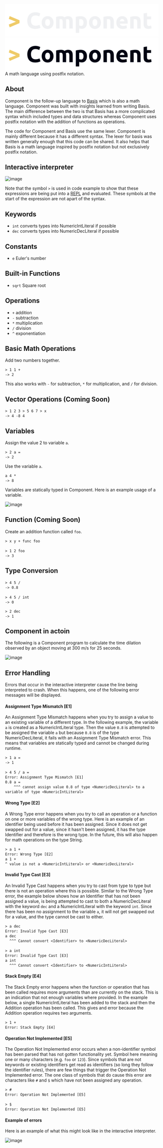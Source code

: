 ![Component Logo](./images/Component_dark_mode.png#gh-dark-mode-only)
![Component Logo](./images/Component_light_mode.png#gh-light-mode-only)
<br>
A math language using postfix notation.

## About

Component is the follow-up language to [Basis](https://github.com/JakeRoggenbuck/basis) which is also a math language. Component was built with insights learned from writing Basis. The main difference between the two is that Basis has a more complicated syntax which included types and data structures whereas Component uses postfix notation with the addition of functions as operations.

The code for Component and Basis use the same lexer. Component is mainly different because it has a different syntax. The lexer for basis was written generally enough that this code can be shared. It also helps that Basis is a math language inspired by postfix notation but not exclusively postfix notation.

## Interactive interpreter
![image](https://github.com/user-attachments/assets/3d1978d6-c3b7-4954-9ba5-6b8958e396b1)

Note that the symbol `>` is used in code example to show that these expressions are being put into a [REPL](https://en.wikipedia.org/wiki/Read%E2%80%93eval%E2%80%93print_loop) and evaluated. These symbols at the start of the expression are not apart of the syntax.

## Keywords

- `int` converts types into NumericIntLiteral if possible
- `dec` converts types into NumericDecLiteral if possible

## Constants
- `e` Euler's number

## Built-in Functions
- `sqrt` Square root

## Operations
- `+` addition
- `-` subtraction
- `*` multiplication
- `/` division
- `^` exponentiation

## Basic Math Operations
Add two numbers together.

```
> 1 1 +
-> 2
```

This also works with `-` for subtraction, `*` for multiplication, and `/` for division.

## Vector Operations (Coming Soon)

```
> 1 2 3 > 5 6 7 > x
-> 4 -8 4
```

## Variables

Assign the value 2 to variable `a`.

```
> 2 a =
-> 2
```

Use the variable `a`.
```
a 4 *
-> 8
```

Variables are statically typed in Component. Here is an example usage of a variable.

![image](https://github.com/user-attachments/assets/f20443c1-3a83-4336-9b01-2309e2bc0af9)

## Function (Coming Soon)
Create an addition function called `foo`.

```
> x y + func foo

> 1 2 foo
-> 3
```

## Type Conversion

```
> 4 5 /
-> 0.8

> 4 5 / int
-> 0
```

```
> 2 dec
-> 1
```

## Component in actoin

The following is a Component program to calculate the time dilation observed by an object moving at 300 m/s for 25 seconds.

![image](https://github.com/user-attachments/assets/47a51682-a1ce-4cb5-90f3-ab88e58dca9f)

## Error Handling

Errors that occur in the interactive interpreter cause the line being interpreted to crash. When this happens, one of the following error messages will be displayed.

#### Assignment Type Mismatch [E1]

An Assignment Type Mismatch happens when you try to assign a value to an existing variable of a different type. In the following example, the variable `a` is created as a NumericIntLiteral type. Then the value `0.8` is attempted to be assigned the variable `a` but because `0.8` is of the type NumericDecLiteral, it fails with an Assignment Type Mismatch error. This means that variables are statically typed and cannot be changed during runtime.

```
> 1 a =
-> 1

> 4 5 / a =
Error: Assignment Type Mismatch [E1]
0.8 a =
    ^^^ cannot assign value 0.8 of type <NumericDecLiteral> to a variable of type <NumericIntLiteral>
```

#### Wrong Type [E2]

A Wrong Type error happens when you try to call an operation or a function on one or more variables of the wrong type. Here is an example of an identifier being used before it has been assigned. Since it does not get swapped out for a value, since it hasn't been assigned, it has the type Identifier and therefore is the wrong type. In the future, this will also happen for math operations on the type String.

```
> a 1 +
Error: Wrong Type [E2]
a 1 +
^ value is not a <NumericIntLiteral> or <NumericDecLiteral>
```

#### Invalid Type Cast [E3]

An Invalid Type Cast happens when you try to cast from type to type but there is not an operation where this is possible. Similar to the Wrong Type error, the example below shows how an Identifier that has not been assigned a value, is being attempted to cast to both a NumericDecLiteral with the keyword `dec` and a NumericIntLiteral with the keyword `int`. Since there has been no assignment to the variable `a`, it will not get swapped out for a value, and the type cannot be cast to either.

```
> a dec
Error: Invalid Type Cast [E3]
a dec
  ^^^ Cannot convert <Identifier> to <NumericDecLiteral>

> a int
Error: Invalid Type Cast [E3]
a int
  ^^^ Cannot convert <Identifier> to <NumericIntLiteral>
```

#### Stack Empty [E4]
The Stack Empty error happens when the function or operation that has been called requires more arguments than are currently on the stack. This is an indication that not enough variables where provided. In the example below, a single NumericIntLiteral has been added to the stack and then the Addition operation has been called. This gives and error because the Addition operation requires two arguments.

```
> 1 +
Error: Stack Empty [E4]
```

#### Operation Not Implemented [E5]

The Operation Not Implemented error occurs when a non-identifier symbol has been parsed that has not gotten functionality yet. Symbol here meaning one or many characters (e.g. `foo` or `123`). Since symbols that are not keywords or existing identifiers get read as identifiers (so long they follow the identifier rules), there are few things that trigger the Operation Not Implemented error. The one class of symbols that do cause this error are characters like `#` and `$` which have not been assigned any operation.

```
> #
Error: Operation Not Implemented [E5]

> $
Error: Operation Not Implemented [E5]
```

#### Example of errors

Here is an example of what this might look like in the interactive interpreter.

![image](https://github.com/user-attachments/assets/993e8eb3-0ca2-4a20-8b30-37dd405992bd)

